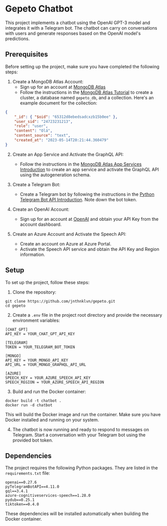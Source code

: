 # Gepeto Chatbot

This project implements a chatbot using the OpenAI GPT-3 model and integrates it with a Telegram bot. The chatbot can carry on conversations with users and generate responses based on the OpenAI model's predictions.

## Prerequisites

Before setting up the project, make sure you have completed the following steps:

1. Create a MongoDB Atlas Account:
   - Sign up for an account at [MongoDB Atlas](https://cloud.mongodb.com/)
   - Follow the instructions in the [MongoDB Atlas Tutorial](https://www.mongodb.com/docs/atlas/tutorial/create-atlas-account/) to create a cluster, a database named `gepeto_db`, and a collection. Here's an example document for the collection:

```json
{
    "_id": { "$oid": "65312d8ebedsadcxzb15b0ee" },
    "user_sid": "24723231213",
    "role": "user",
    "content": "Olá",
    "content_source": "text",
    "created_at": "2023-05-14T20:21:44.360479"
}
```

2. Create an App Service and Activate the GraphQL API:

    * Follow the instructions in the [MongoDB Atlas App Services Introduction](https://www.mongodb.com/docs/atlas/app-services/introduction/) to create an app service and activate the GraphQL API using the autogeneration schema.

3. Create a Telegram Bot:

    * Create a Telegram bot by following the instructions in the [Python Telegram Bot API Introduction](https://github.com/python-telegram-bot/python-telegram-bot/wiki/Introduction-to-the-API). Note down the bot token.

4. Create an OpenAI Account:

    * Sign up for an account at [OpenAI](https://openai.com/) and obtain your API Key from the account dashboard.

5. Create an Azure Account and Activate the Speech API:

    * Create an account on Azure at Azure Portal.
    * Activate the Speech API service and obtain the API Key and Region information.


## Setup

To set up the project, follow these steps:

1. Clone the repository:

```dotenv
git clone https://github.com/jnthnklvn/gepeto.git
cd gepeto
```

2. Create a `.env` file in the project root directory and provide the necessary environment variables:

```dotenv
[CHAT_GPT]
API_KEY = YOUR_CHAT_GPT_API_KEY

[TELEGRAM]
TOKEN = YOUR_TELEGRAM_BOT_TOKEN

[MONGO]
API_KEY = YOUR_MONGO_API_KEY
API_URL = YOUR_MONGO_GRAPHQL_API_URL

[AZURE]
SPEECH_KEY = YOUR_AZURE_SPEECH_API_KEY
SPEECH_REGION = YOUR_AZURE_SPEECH_API_REGION
```


3. Build and run the Docker container:

```
docker build -t chatbot .
docker run -d chatbot
```

This will build the Docker image and run the container. Make sure you have Docker installed and running on your system.

4. The chatbot is now running and ready to respond to messages on Telegram. Start a conversation with your Telegram bot using the provided bot token.

## Dependencies

The project requires the following Python packages. They are listed in the `requirements.txt` file:
```
openai==0.27.6
pyTelegramBotAPI==4.11.0
gql==3.4.1
azure-cognitiveservices-speech==1.28.0
pydub==0.25.1
tiktoken==0.4.0
```

These dependencies will be installed automatically when building the Docker container.